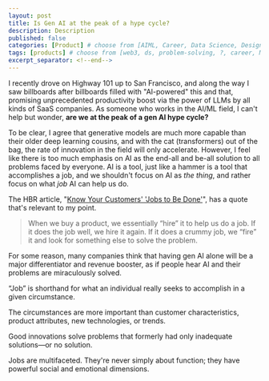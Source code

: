 ```yaml
---
layout: post
title: Is Gen AI at the peak of a hype cycle?
description: Description 
published: false
categories: [Product] # choose from [AIML, Career, Data Science, Design, Diagrams, Guides, Product, Research, Web3]
tags: [products] # choose from [web3, ds, problem-solving, ?, career, ML, data science, thoughts, trends, products, Misc]
excerpt_separator: <!--end-->
---
```


I recently drove on Highway 101 up to San Francisco, and along the way I saw billboards after billboards filled with "AI-powered" this and that, promising unprecedented productivity boost via the power of LLMs by all kinds of SaaS companies. As someone who works in the AI/ML field, I can't help but wonder, __are we at the peak of a gen AI hype cycle?__ <!--end-->

To be clear, I agree that generative models are much more capable than their older deep learning cousins, and with the cat (transformers) out of the bag, the rate of innovation in the field will only accelerate. However, I feel like there is too much emphasis on AI as the end-all and be-all solution to all problems faced by everyone. AI is a tool, just like a hammer is a tool that accomplishes a job, and we shouldn't focus on AI as _the thing_, and rather focus on what _job_ AI can help us do. 

The HBR article, "[Know Your Customers' 'Jobs to Be Done'](https://hbr.org/2016/09/know-your-customers-jobs-to-be-done)", has a quote that's relevant to my point.

>When we buy a product, we essentially “hire” it to help us do a job. If it does the job well, we hire it again. If it does a crummy job, we “fire” it and look for something else to solve the problem. 

For some reason, many companies think that having gen AI alone will be a major differentiator and revenue booster, as if people hear AI and their problems are miraculously solved.

“Job” is shorthand for what an individual really seeks to accomplish in a given circumstance.

The circumstances are more important than customer characteristics, product attributes, new technologies, or trends.

Good innovations solve problems that formerly had only inadequate solutions—or no solution. 

Jobs are multifaceted. They're never simply about function; they have powerful social and emotional dimensions.